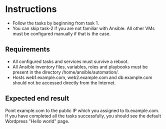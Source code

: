 # Instructions
* Follow the tasks by beginning from task 1.
* You can skip task-2 if you are not familiar with Ansible. All other VMs must be configured manually if that is the case.

## Requirements
* All configured tasks and services must survive a reboot.
* All Ansible inventory files, variables, roles and playbooks must be present in the directory /home/ansible/automation/.
* Hosts web1.example.com, web2.example.com and db.example.com should not be accessed directly from the Internet.

## Expected end result
Point example.com to the public IP which you assigned to lb.example.com. If you have completed all the tasks successfully, you should see the default Wordpress "Hello world" page.
